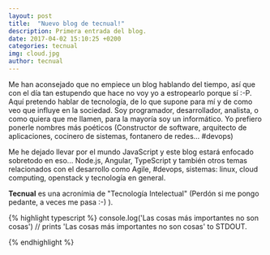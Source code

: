 ```yaml
---
layout: post
title:  "Nuevo blog de tecnual!"
description: Primera entrada del blog.
date: 2017-04-02 15:10:25 +0200
categories: tecnual
img: cloud.jpg
author: tecnual
---
```


Me han aconsejado que no empiece un blog hablando del tiempo, así que con el día tan estupendo que hace no voy yo a estropearlo porque sí :-P. Aquí pretendo hablar de tecnología, de lo que supone para mí y de como veo que influye en la sociedad. Soy programador, desarrollador, analista, o como quiera que me llamen, para la mayoría soy un informático. Yo prefiero ponerle nombres más poéticos (Constructor de software, arquitecto de aplicaciones, cocinero de sistemas, fontanero de redes... #devops)

Me he dejado llevar por el mundo JavaScript y este blog estará enfocado sobretodo en eso... Node.js, Angular, TypeScript y también otros temas relacionados con el desarrollo como Agile, #devops, sistemas: linux, cloud computing, openstack y tecnología en general.

**Tecnual** es una acronímia de "Tecnología Intelectual" (Perdón si me pongo pedante, a veces me pasa :-) ).  

{% highlight typescript %}
console.log('Las cosas más importantes no son cosas')
// prints 'Las cosas más importantes no son cosas' to STDOUT.

{% endhighlight %}
